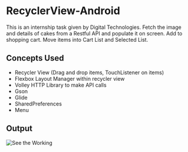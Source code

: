 # RecyclerView-Android
This is an internship task given by Digital Technologies. Fetch the image and details of cakes from a Restful API and populate it on screen. Add to shopping cart. Move items into Cart List and Selected List.  

## Concepts Used
* Recycler View (Drag and drop items, TouchListener on items)
* Flexbox Layout Manager within recycler view
* Volley HTTP Library to make API calls
* Gson
* Glide
* SharedPreferences
* Menu

## Output
![See the Working](demo/demo.gif)
